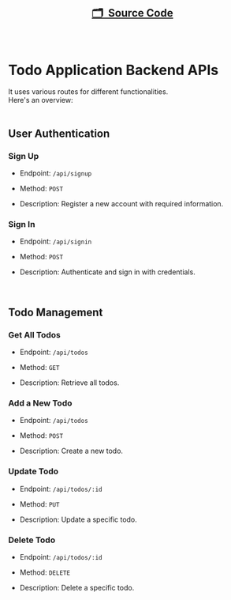 
<h2 align="center">

[🗂️&nbsp; Source Code](../server/)

</h2>
<br>

# Todo Application Backend APIs

It uses various routes for different functionalities.
<br>
Here's an overview:  
<br>


## User Authentication

### Sign Up

- Endpoint: `/api/signup`

- Method: `POST`

- Description: Register a new account with required information.


### Sign In

- Endpoint: `/api/signin`

- Method: `POST`

- Description: Authenticate and sign in with credentials.

<br>

## Todo Management

### Get All Todos

- Endpoint: `/api/todos`

- Method: `GET`

- Description: Retrieve all todos.

### Add a New Todo

- Endpoint: `/api/todos`

- Method: `POST`

- Description: Create a new todo.

### Update Todo

- Endpoint: `/api/todos/:id`

- Method: `PUT`

- Description: Update a specific todo.

### Delete Todo

- Endpoint: `/api/todos/:id`

- Method: `DELETE`

- Description: Delete a specific todo.

<br>
